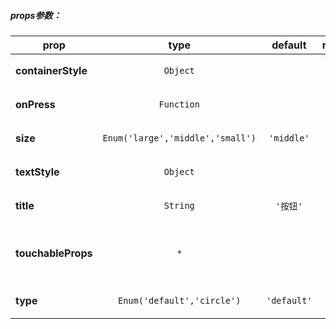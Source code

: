 

##### props参数：

prop | type | default | required | description
---- | :----: | :-------: | :--------: | -----------
**containerStyle** | `Object` |  | false | 设置按钮容器样式
**onPress** | `Function` |  | false | 设置按钮点击事件
**size** | `Enum('large','middle','small')` | `'middle'` | false | 指定按钮的大小
**textStyle** | `Object` |  | false | 设置按钮文字样式
**title** | `String` | `'按钮'` | false | 按钮上显示的文字
**touchableProps** | `*` |  | false | 含有Touchable组件props的对象
**type** | `Enum('default','circle')` | `'default'` | false | 指定按钮的类型



